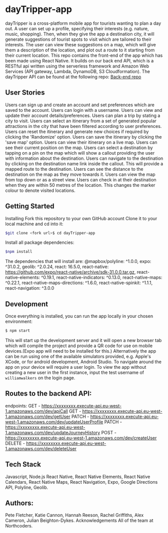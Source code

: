 # dayTripper-app

dayTripper is a cross-platform mobile app for tourists wanting to plan a day out. A user can set up a profile, specifying their interests (e.g. nature, music, shopping). Then, when they give the app a destination city, it will generate suggestions of tourist spots to visit which are tailored to their interests. The user can view these suggestions on a map, which will give them a description of the location, and plot out a route to it starting from their current location.
This repo contains the front-end of the app which has been made using React Native.
It builds on our back end API, which is a RESTful api written using the serverless framework and Amazon Web Services (API gateway, Lambda, DynamoDB, S3 Cloudformation). The dayTripper API can be found at the following repo:
[Back-end repo](https://github.com/ac27182/daytripper-api)

## User Stories

Users can sign up and create an account and set preferences which are saved to the account.
Users can login with a username.
Users can view and update their account details/preferences.
Users can plan a trip by stating a city to visit.
Users can select an itinerary from a set of generated popular attractions in the city that have been filtered according to user preferences.
Users can reset the itinerary and generate new choices if required by clicking the 'Randomize' option.
Users can save the itinerary by clicking the 'save map' option.
Users can view their itinerary on a live map.
Users can see their current position on the map.
Users can select a destination by tapping on a pin on the map which will show a callout providing the user with information about the destination.
Users can navigate to the destination by clicking on the destination name link inside the callout. This will provide a mapped route to the destination.
Users can see the distance to the destination on the map as they move towards it.
Users can view the map from top down or as a street view.
Users can check in at their destination when they are within 50 metres of the location. This changes the marker colour to denote visited locations.

## Getting Started

Installing
Fork this repository to your own GitHub account
Clone it to your local machine and cd into it:

```bash
$git clone <fork url>$ cd dayTripper-app
```

Install all package dependencies:

```bash
$npm install
```

The dependencies that will install are:
@mapbox/polyline: ^1.0.0,
expo: ^31.0.2,
geolib: ^2.0.24,
react: 16.5.0,
react-native: https://github.com/expo/react-native/archive/sdk-31.0.0.tar.gz,
react-native-elements: ^0.19.1,
react-native-indicators: ^0.13.0,
react-native-maps: ^0.22.1,
react-native-maps-directions: ^1.6.0,
react-native-spinkit: ^1.1.1,
react-navigation: ^3.0.0

## Development

Once everything is installed, you can run the app locally in your chosen environment:

```bash
$ npm start
```

This will start up the development server and it will open a new browser tab which will compile the project and provide a QR code for use on mobile devices.(Expo app will need to be installed for this.) Alternatively the app can be run using one of the available simulators provided, e.g. Apple's XCode, or for android development, Android Studio.
To navigate around the app on your device will require a user login. To view the app without creating a new user in the first instance, input the test username of `williamwalkers` on the login page.

## Routes to the backend API:

endpoints:
GET - https://xxxxxxxx.execute-api.eu-west-1.amazonaws.com/dev/apiCall
GET - https://xxxxxxxx.execute-api.eu-west-1.amazonaws.com/dev/getUser
PATCH - https://xxxxxxxx.execute-api.eu-west-1.amazonaws.com/dev/updateUserProfile
PATCH - https://xxxxxxxx.execute-api.eu-west-1.amazonaws.com/dev/updateJourneyHistory
POST - https://xxxxxxxx.execute-api.eu-west-1.amazonaws.com/dev/createUser
DELETE - https://xxxxxxxx.execute-api.eu-west-1.amazonaws.com/dev/deleteUser

## Tech Stack

Javascript, Node.js React Native, React Native Elements, React Native Calendars, React Native Maps, React Navigation, Expo, Google Directions API, Polyline, Geolib.

## Authors:

Pete Fletcher, Katie Cannon, Hannah Reeson, Rachel Griffiths, Alex Cameron, Julian Beighton-Dykes.
Acknowledgements
All of the team at Northcoders.
